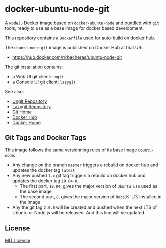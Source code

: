 # docker-ubuntu-node-git

A `NodeJS` Docker image based on `docker-ubuntu-node` and bundled with `git` tools, ready to use as a base image for docker based development.

This repository contains a `Dockerfile` used for auto-build on docker hub.

The `ubuntu-node-git` image is published on Docker Hub at that URL

* https://hub.docker.com/r/rbecheras/ubuntu-node-git

The git installation contains:

* a Web UI git client: `ungit`
* a Console UI git client: `lazygit`

See also:

* [Ungit Repository](https://github.com/FredrikNoren/ungit)
* [Lazygit Repository](https://github.com/jesseduffield/lazygit)
* [Git Home](https://git-scm.com)
* [Docker Hub](https://hub.docker.com)
* [Docker Home](https://www.docker.com)


## Git Tags and Docker Tags

This image follows the same versionning rules of its base image `ubuntu-node`.

- Any change on the branch `master` triggers a rebuild on docker hub and updates the docker tag `latest`
- Any new pushed `1.x` git tag triggers a rebuild on docker hub and updates the docker tag `18.04-8`.
    * The first part, `18.04`, gives the major version of `Ubuntu LTS` used as the base image
    * The second part, `8`, gives the major version of `NodeJS LTS` installed in the image
- Any the git tag `2.0.0` will be created and pushed when the next LTS of Ubuntu or Node.js will be released. And this line will be updated.

## License

[MIT License](LICENSE)
